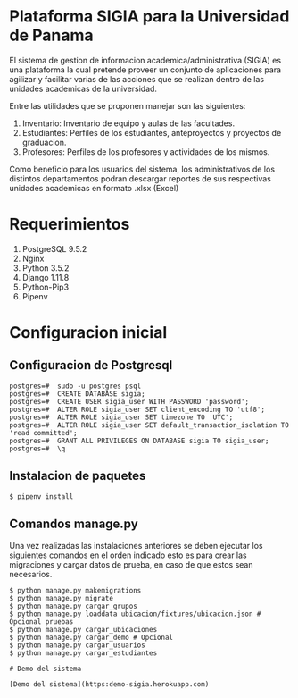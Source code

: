 # Plataforma SIGIA para la Universidad de Panama

El sistema de gestion de informacion academica/administrativa (SIGIA) es una plataforma la cual 
pretende proveer un conjunto de aplicaciones para agilizar y facilitar varias de las acciones que se
realizan dentro de las unidades academicas de la universidad.

Entre las utilidades que se proponen manejar son las siguientes:

1. Inventario: Inventario de equipo y aulas de las facultades.
2. Estudiantes: Perfiles de los estudiantes, anteproyectos y proyectos de graduacion.
3. Profesores: Perfiles de los profesores y actividades de los mismos.

Como beneficio para los usuarios del sistema, los administrativos de los distintos departamentos
podran descargar reportes de sus respectivas unidades academicas en formato .xlsx (Excel)

# Requerimientos

1. PostgreSQL 9.5.2
1. Nginx
1. Python 3.5.2
1. Django 1.11.8
1. Python-Pip3
2. Pipenv 

# Configuracion inicial
## Configuracion de Postgresql
```
postgres=#  sudo -u postgres psql
postgres=#  CREATE DATABASE sigia;
postgres=#  CREATE USER sigia_user WITH PASSWORD 'password';
postgres=#  ALTER ROLE sigia_user SET client_encoding TO 'utf8';
postgres=#  ALTER ROLE sigia_user SET timezone TO 'UTC';
postgres=#  ALTER ROLE sigia_user SET default_transaction_isolation TO 'read committed';
postgres=#  GRANT ALL PRIVILEGES ON DATABASE sigia TO sigia_user;
postgres=#  \q
```


## Instalacion de paquetes



```
$ pipenv install
```

## Comandos manage.py

Una vez realizadas las instalaciones anteriores se deben ejecutar los siguientes comandos en el orden indicado
esto es para crear las migraciones y cargar datos de prueba, en caso de que estos sean necesarios.

```
$ python manage.py makemigrations
$ python manage.py migrate
$ python manage.py cargar_grupos
$ python manage.py loaddata ubicacion/fixtures/ubicacion.json # Opcional pruebas
$ python manage.py cargar_ubicaciones
$ python manage.py cargar_demo # Opcional
$ python manage.py cargar_usuarios
$ python manage.py cargar_estudiantes

# Demo del sistema

[Demo del sistema](https:demo-sigia.herokuapp.com)

